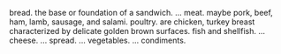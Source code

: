 bread. the base or foundation of a sandwich. ...
meat. maybe pork, beef, ham, lamb, sausage, and salami.
poultry. are chicken, turkey breast characterized by delicate golden brown surfaces.
fish and shellfish. ...
cheese. ...
spread. ...
vegetables. ...
condiments.